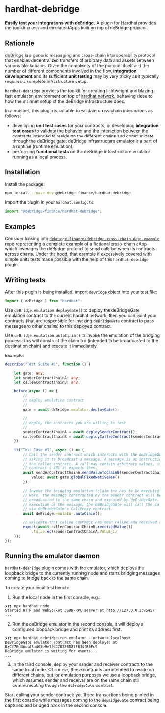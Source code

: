 # hardhat-debridge

**Easily test your integrations with [deBridge](https://debridge.finance).** A plugin for [Hardhat](https://hardhat.org) provides the toolkit to test and emulate dApps built on top of deBridge protocol.

## Rationale

[deBridge](https://debridge.finance) is a generic messaging and cross-chain interoperability protocol that enables decentralized transfers of arbitrary data and assets between various blockchains. Given the complexity of the protocol itself and the number of different components involved in the flow, **integration development** and its sufficient **unit testing** may by very tricky as it typically requires a complete infrastructure setup.

`hardhat-debridge` provides the toolkit for creating lightweight and blazing-fast emulation environment on top of [hardhat network](https://hardhat.org/hardhat-network), behaving close to how the mainnet setup of the deBridge infrastructure does.

In a nutshell, this plugin is suitable to validate cross-chain interactions as follows:
- developing **unit test cases** for your contracts, or developing **integration test cases** to validate the behavior and the interaction between the contracts intended to reside on the different chains and communicate through the deBridge gate: deBridge infrastructure emulator is a part of a runtime (runtime emulation);
- performing **functional tests** on the deBridge infrastructure emulator running as a local process.

## Installation

Install the package:

```bash
npm install --save-dev @debridge-finance/hardhat-debridge
```

Import the plugin in your `hardhat.config.ts`:

```ts
import "@debridge-finance/hardhat-debridge";
```

## Examples

Consider looking into [`debridge-finance/debridge-cross-chain-dapp-example`](https://github.com/debridge-finance/debridge-cross-chain-dapp-example) repo representing a complete example of a fictional cross-chain dApp which leverages the deBridge protocol to send calls between its contracts across chains. Under the hood, that example if excessively covered with simple units tests made possible with the help of this `hardhat-debridge` plugin.

## Writing tests

After this plugin is being installed, import `deBridge` object into your test file:

```ts
import { deBridge } from "hardhat";
```

Use `deBridge.emulation.deployGate()` to deploy the deBridgeGate emulation contract to the current hardhat network; then you can point your contracts (that are responsible for invoking `deBridgeGate` contract to pass messages to other chains) to this deployed contract.

Use `deBridge.emulation.autoClaim()` to invoke the emulation of the bridging process: this will construct the claim txn (intended to be broadcasted to the destination chain) and execute it immediately.

Example:

```ts
describe("Test Suite #1", function () {

    let gate: any;
    let senderContractChainA: any;
    let calleeContractChainB: any;

    before(async () => {
        //
        // deploy emulation contract
        //
        gate = await deBridge.emulator.deployGate();

        //
        // deploy the contracts you are willing to test
        //
        senderContractChainA = await deploySenderContract();
        calleeContractChainB = await deployCalleeContract(senderContractChainA.address);
    })

    it("Test Case #1", async () => {
        // Call the sender contract which interacts with the deBridgeGate under the hood
        // asking it to broadcast a message. A message is an instruction to call
        // the callee contract. A call may contain arbitrary values, if the callee
        // contract's ABI is expects them.
        await senderContractChainA.sendValueToChainB(senderContractChainA.VALUE_1, {
            value: await gate.globalFixedNativeFee()
        });

        // Invoke the bridging emulation (claim tnx has to be executed automatically)
        // Here, the message constructed by the sender contract will be
        // broadcasted to the same chain and executed by deBridgeGate. During the
        // execution of the message, the deBridgeGate will call the callee contract
        // via deBridgeGate's CallProxy contract.
        await deBridge.emulator.autoClaim();

        // validate that callee contract has been called and received a value
        expect(await calleeContractChainB.receivedValue())
            .to.be.eq(senderContractChainA.VALUE_1)
    });
});
```

## Running the emulator daemon

`hardhat-debridge` plugin comes with the emulator, which deploys the loopback bridge to the currently running node and starts bridging messages coming to bridge back to the same chain.

To create your local test bench:

1. Run the local node in the first console, e.g.:
```
❯❯❯ npx hardhat node
Started HTTP and WebSocket JSON-RPC server at http://127.0.0.1:8545/
...
```
2. Run the deBridge emulator in the second console, it will deploy a configured loopback bridge and print its address first:
```
❯❯❯ npx hardhat debridge-run-emulator --network localhost
DeBridgeGate emulator contract has been deployed at 0xCf7Ed3AccA5a467e9e704C703E8D87F634fB0Fc9
DeBridge emulator is waiting for events...
...
```
3. In the third console, deploy your sender and receiver contracts to the same local node. Of course, these contracts are intended to reside on different chains, but for emulation purposes we use a loopback bridge, which assumes sender and receiver are on the same chain still communicating though the `deBridgeGate` contract.

Start calling your sender contract: you'll see transactions being printed in the first console while messages coming to the `deBridgeGate` contract being captured and bridged back in the second console.